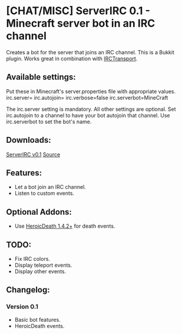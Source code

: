 [CHAT/MISC] ServerIRC 0.1 - Minecraft server bot in an IRC channel
=============================================================

Creates a bot for the server that joins an IRC channel.
This is a Bukkit plugin.
Works great in combination with [IRCTransport](http://forums.bukkit.org/threads/chat-irctransport-0-5-minecraft-chat-irc-integration.3412/).

Available settings:
------------------
Put these in Minecraft's server.properties file with appropriate values.
    irc.server=
    irc.autojoin=
    irc.verbose=false
    irc.serverbot=MineCraft

The irc.server setting is mandatory. All other settings are optional.
Set irc.autojoin to a channel to have your bot autojoin that channel.
Use irc.serverbot to set the bot's name.


Downloads:
----------
[ServerIRC v0.1](https://github.com/downloads/TuinCraft/ServerIRC/ServerIRC-0.1.jar)
[Source](https://github.com/TuinCraft/ServerIRC)

Features:
---------
  * Let a bot join an IRC channel.
  * Listen to custom events.

Optional Addons:
----------------
  * Use [HeroicDeath 1.4.2+](http://forums.bukkit.org/threads/info-heroicdeath-v1-4-3-customizable-server-broadcasts-on-player-death-211-450.3255/) for death events.

TODO:
-----
  * Fix IRC colors.
  * Display teleport events.
  * Display other events.

Changelog:
----------
### Version 0.1
  * Basic bot features.
  * HeroicDeath events.
